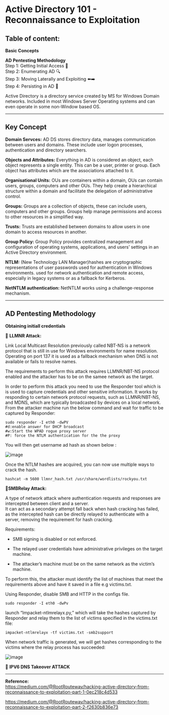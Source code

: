 # Active Directory 101 - Reconnaissance to Exploitation

## Table of content:  

**Basic Concepts**  

**AD Pentesting Methodology**  
  Step 1: Getting Initial Access 🚪  
  Step 2: Enumerating AD 🔍  
  Step 3: Moving Laterally and Exploiting ⬅️➡️  
  Step 4: Persisting in AD 🔗

Active Directory is a directory service created by MS for Windows Domain networks. Included in most Windows Server Operating systems and can even operate in some non-Window based OS.

-------

## Key Concept

**Domain Servces:** AD DS stores directory data, manages communication between users and domains. These include user logon processes, authentication and directory searchers.

**Objects and Attributes:** Everything in AD is considered an object, each object represents a single entity. This can be a user, printer or group. Each object has attributes which are the associations attached to it.

**Organisational Units:** OUs are containers within a domain, OUs can contain users, groups, computers and other OUs. They help create a hierarchical structure within a domain and facilitate the delegation of administrative control.

**Groups:** Groups are a collection of objects, these can include users, computers and other groups. Groups help manage permissions and access to other resources in a simplified way.

**Trusts:** Trusts are established between domains to allow users in one domain to access resources in another. 

**Group Policy:** Group Policy provides centralized management and configuration of operating systems, applications, and users’ settings in an Active Directory environment.

**NTLM:**  (New Technology LAN Manager)hashes are cryptographic representations of user passwords used for authentication in Windows environments. used for network authentication and remote access, especially in legacy systems or as a fallback for Kerberos.

**NetNTLM authentication:** NetNTLM works using a challenge-response mechanism.

-------

## AD Pentesting Methodology

**Obtaining initiall credentials**

🔴 **LLMNR Attack:** 

Link Local Multicast Resolution previously called NBT-NS is a network protocol that is still in use for Windows environments for name    resolution. Operating on port 137 it is used as a fallback mechanism when DNS is not available or fails to resolve names.

The requirements to perform this attack requires LLMNR/NBT-NS protocol enabled and the attacker has to be on the samee network as the target.

In order to perform this attack you need to use the Responder tool which is is used to capture credentials and other sensitive information. It works by responding to certain network protocol requests, such as LLMNR/NBT-NS, and MDNS, which are typically broadcasted by devices on a local network. From the attacker machine run the below command and wait for traffic to be captured by Responder:

    sudo responder -I eth0 -dwPV
    #d:enable answer for DHCP broadcast
    #w:Start the WPAD rogue proxy server
    #P: force the NTLM authentication for the the proxy  

You will then get username ad hash as shown below :

  ![image](https://github.com/user-attachments/assets/aa31c708-a469-4ac7-a851-b9a8fde40a81)

Once the NTLM hashes are acquired, you can now use multiple ways to crack the hash.

    hashcat -m 5600 llmnr_hash.txt /usr/share/wordlists/rockyou.txt 

🔴**SMBRelay Attack:**

A type of network attack where authentication requests and responses are intercepted between client and a server.  
It can act as a secondary attempt fall back when hash cracking has failed, as the intercepted hash can be directly relayed to authenticate with a server, removing the requirement for hash cracking.

Requirements:

* SMB signing is disabled or not enforced.

* The relayed user credentials have administrative privileges on the target machine.

* The attacker’s machine must be on the same network as the victim’s machine.

To perform this, the attacker must identify the list of machines that meet the requirements above and have it saved in a file e.g victims.txt.

Using Responder, disable SMB and HTTP in the configs file.

    sudo responder -I eth0 -dwPv

launch “Impacket-ntlmrelayx.py,” which will take the hashes captured by Responder and relay them to the list of victims specified in the victims.txt file:

    impacket-ntlmrelayx -tf victims.txt -smb2support

When network traffic is generated, we will get hashes corresponding to the victims where the relay process has succeeded:

![image](https://github.com/user-attachments/assets/092903a7-6f48-4b9e-a9b0-ca82570b4759)

🔴 **IPV6 DNS Takeover ATTACK**  






  
------- 
**Reference:**  
<https://medium.com/@RootRouteway/hacking-active-directory-from-reconnaissance-to-exploitation-part-1-0ec218c4d533>  

<https://medium.com/@RootRouteway/hacking-active-directory-from-reconnaissance-to-exploitation-part-2-f2630b836e73>
